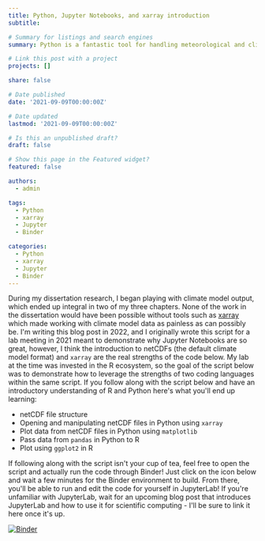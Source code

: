 ```yaml
---
title: Python, Jupyter Notebooks, and xarray introduction
subtitle: 

# Summary for listings and search engines
summary: Python is a fantastic tool for handling meteorological and climate model output. Here, I go over the basics of climate analysis workflows in Python, with a twist at the end. 

# Link this post with a project
projects: []

share: false

# Date published
date: '2021-09-09T00:00:00Z'

# Date updated
lastmod: '2021-09-09T00:00:00Z'

# Is this an unpublished draft?
draft: false

# Show this page in the Featured widget?
featured: false

authors:
  - admin

tags:
  - Python
  - xarray
  - Jupyter
  - Binder

categories:
  - Python
  - xarray
  - Jupyter
  - Binder
---
```


During my dissertation research, I began playing with climate model output, which ended up integral in two of my three chapters. None of the work in the dissertation would have been possible without tools such as [xarray](https://docs.xarray.dev/en/stable/index.html) which made working with climate model data as painless as can possibly be. I'm writing this blog post in 2022, and I originally wrote this script for a lab meeting in 2021 meant to demonstrate why Jupyter Notebooks are so great, however, I think the introduction to netCDFs (the default climate model format) and `xarray` are the real strengths of the code below. My lab at the time was invested in the R ecosystem, so the goal of the script below was to demonstrate how to leverage the strengths of two coding languages within the same script. If you follow along with the script below and have an introductory understanding of R and Python here's what you'll end up learning:

* netCDF file structure
* Opening and manipulating netCDF files in Python using `xarray`
* Plot data from netCDF files in Python using `matplotlib`
* Pass data from `pandas` in Python to R
* Plot using `ggplot2` in R

If following along with the script isn't your cup of tea, feel free to open the script and actually run the code through Binder! Just click on the icon below and wait a few minutes for the Binder environment to build. From there, you'll be able to run and edit the code for yourself in JupyterLab! If you're unfamiliar with JupyterLab, wait for an upcoming blog post that introduces JupyterLab and how to use it for scientific computing - I'll be sure to link it here once it's up.

<script src="https://gist.github.com/davidfastovich/93b1b569cb8fd8433d9d80d9ff8725ea.js"></script>

[![Binder](https://mybinder.org/badge_logo.svg)](https://mybinder.org/v2/gh/davidfastovich/Python-Jupyter-Tutorial/c3aba8a7a98825e5112bebdf87c0f1cb304d6cf0?urlpath=lab%2Ftree%2FR%2BPython.ipynb)